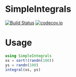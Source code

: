 # SimpleIntegrals


[![Build Status](https://travis-ci.org/jw3126/SimpleIntegrals.jl.svg?branch=master)](https://travis-ci.org/jw3126/SimpleIntegrals.jl)
[![codecov.io](https://codecov.io/github/jw3126/SimpleIntegrals.jl/coverage.svg?branch=master)](http://codecov.io/github/jw3126/SimpleIntegrals.jl?branch=master)

# Usage
```julia
using SimpleIntegrals
xs = sort!(randn(100))
ys = randn(100)
integral(xs, ys)
```
